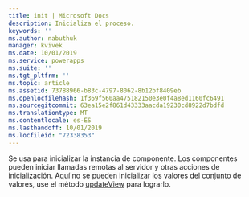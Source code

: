 ```yaml
---
title: init | Microsoft Docs
description: Inicializa el proceso.
keywords: ''
ms.author: nabuthuk
manager: kvivek
ms.date: 10/01/2019
ms.service: powerapps
ms.suite: ''
ms.tgt_pltfrm: ''
ms.topic: article
ms.assetid: 73788966-b83c-4797-8062-8b12bf8409eb
ms.openlocfilehash: 1f369f560aa475182150e3e0f4a8ed1160fc6491
ms.sourcegitcommit: 63ea15e2f861d43333aacda19230cd8922d7bdfd
ms.translationtype: MT
ms.contentlocale: es-ES
ms.lasthandoff: 10/01/2019
ms.locfileid: "72338353"
---
```

Se usa para inicializar la instancia de componente. Los componentes pueden iniciar llamadas remotas al servidor y otras acciones de inicialización. Aquí no se pueden inicializar los valores del conjunto de valores, use el método [updateView](../updateview.md) para lograrlo.